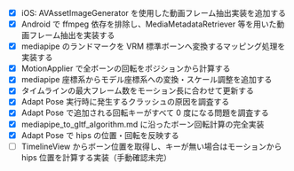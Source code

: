  - [x] iOS: AVAssetImageGenerator を使用した動画フレーム抽出実装を追加する
- [x] Android で ffmpeg 依存を排除し、MediaMetadataRetriever 等を用いた動画フレーム抽出を実装する
- [x] mediapipe のランドマークを VRM 標準ボーンへ変換するマッピング処理を実装する
- [x] MotionApplier で全ボーンの回転をポジションから計算する
 - [x] mediapipe 座標系からモデル座標系への変換・スケール調整を追加する
- [x] タイムラインの最大フレーム数をモーション長に合わせて更新する
 - [x] Adapt Pose 実行時に発生するクラッシュの原因を調査する
 - [x] Adapt Pose で追加される回転キーがすべて 0 度になる問題を調査する
- [x] mediapipe_to_gltf_algorithm.md に沿ったボーン回転計算の完全実装
- [x] Adapt Pose で hips の位置・回転を反映する
- [ ] TimelineView からボーン位置を取得し、キーが無い場合はモーションから hips 位置を計算する実装（手動確認未完）
